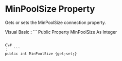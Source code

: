 <!-- loio3c1394c56c5f1014add6f6acf4c4c12e -->

# MinPoolSize Property

Gets or sets the MinPoolSize connection property.



Visual Basic
:   ```
Public Property MinPoolSize As Integer
```

C\#
:   ```
public int MinPoolSize {get;set;}
```

